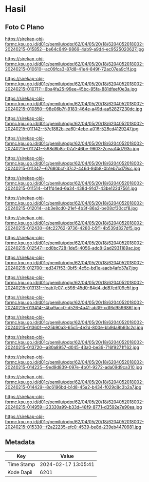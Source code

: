 # Hasil

## Foto C Plano

https://sirekap-obj-formc.kpu.go.id/d01c/pemilu/pdpr/62/04/05/20/18/6204052018002-20240215-015852--be64c649-9866-4ab9-a9d4-ec9525020627.jpg

https://sirekap-obj-formc.kpu.go.id/d01c/pemilu/pdpr/62/04/05/20/18/6204052018002-20240215-010610--ac09fca3-87d8-41e4-849f-72ac07ea9c1f.jpg

https://sirekap-obj-formc.kpu.go.id/d01c/pemilu/pdpr/62/04/05/20/18/6204052018002-20240215-010717--6ba4fa25-99ee-45bc-95fa-881dfeef0e3a.jpg

https://sirekap-obj-formc.kpu.go.id/d01c/pemilu/pdpr/62/04/05/20/18/6204052018002-20240215-010850--98e06b7f-9183-464e-a49d-aa52827230dc.jpg

https://sirekap-obj-formc.kpu.go.id/d01c/pemilu/pdpr/62/04/05/20/18/6204052018002-20240215-011142--57c1882b-ea60-4cbe-a016-528cd4129247.jpg

https://sirekap-obj-formc.kpu.go.id/d01c/pemilu/pdpr/62/04/05/20/18/6204052018002-20240215-011241--598d8b8c-07a1-46be-9603-2ceaa14d793c.jpg

https://sirekap-obj-formc.kpu.go.id/d01c/pemilu/pdpr/62/04/05/20/18/6204052018002-20240215-011347--67680bcf-37c2-446d-94b8-0b1eb7cd79cc.jpg

https://sirekap-obj-formc.kpu.go.id/d01c/pemilu/pdpr/62/04/05/20/18/6204052018002-20240215-011514--bf1fd4ed-6a34-438d-91d7-43be122d7561.jpg

https://sirekap-obj-formc.kpu.go.id/d01c/pemilu/pdpr/62/04/05/20/18/6204052018002-20240215-012014--ab3e8cd0-21ef-4b3f-86a2-be08cf30ccf8.jpg

https://sirekap-obj-formc.kpu.go.id/d01c/pemilu/pdpr/62/04/05/20/18/6204052018002-20240215-012430--8fc22762-9736-4280-b5f1-4b539d327df5.jpg

https://sirekap-obj-formc.kpu.go.id/d01c/pemilu/pdpr/62/04/05/20/18/6204052018002-20240215-012547--cd0bc728-1de5-4056-adc8-2ad2931189ac.jpg

https://sirekap-obj-formc.kpu.go.id/d01c/pemilu/pdpr/62/04/05/20/18/6204052018002-20240215-012700--ed347f53-0bf5-4c5c-bd1e-aacb4afc37a7.jpg

https://sirekap-obj-formc.kpu.go.id/d01c/pemilu/pdpr/62/04/05/20/18/6204052018002-20240215-013131--feab7e07-c598-45d0-84d4-dd87cdf09e5f.jpg

https://sirekap-obj-formc.kpu.go.id/d01c/pemilu/pdpr/62/04/05/20/18/6204052018002-20240215-013414--4ba9acc0-d526-4a41-ab39-cdf6d959686f.jpg

https://sirekap-obj-formc.kpu.go.id/d01c/pemilu/pdpr/62/04/05/20/18/6204052018002-20240215-013601--e25b90a3-65c5-4e2d-800e-bb9da8b93c2d.jpg

https://sirekap-obj-formc.kpu.go.id/d01c/pemilu/pdpr/62/04/05/20/18/6204052018002-20240215-013720--a80a8957-d045-43a0-be39-716f9271f162.jpg

https://sirekap-obj-formc.kpu.go.id/d01c/pemilu/pdpr/62/04/05/20/18/6204052018002-20240215-014225--9ed9d839-097e-4b01-9272-ada09d9ca310.jpg

https://sirekap-obj-formc.kpu.go.id/d01c/pemilu/pdpr/62/04/05/20/18/6204052018002-20240215-014429--8c6196bd-b1d8-45a2-b434-f029d8c3b2a7.jpg

https://sirekap-obj-formc.kpu.go.id/d01c/pemilu/pdpr/62/04/05/20/18/6204052018002-20240215-014959--23330a99-b33d-48f9-8771-d3592e7e90ea.jpg

https://sirekap-obj-formc.kpu.go.id/d01c/pemilu/pdpr/62/04/05/20/18/6204052018002-20240215-015330--f2a22235-efc0-4539-be8d-239eb4470981.jpg


## Metadata

| Key        | Value               |
| ---------- | ------------------- |
| Time Stamp | 2024-02-17 13:05:41 |
| Kode Dapil | 6201                |



